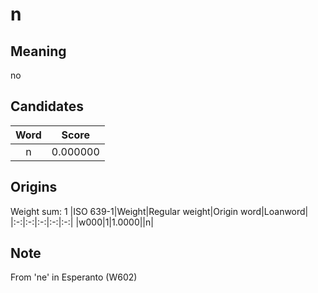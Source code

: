 # n

## Meaning

no

## Candidates

|Word|Score|
|:-:|:-:|
|n|0.000000|

## Origins

Weight sum: 1
|ISO 639-1|Weight|Regular weight|Origin word|Loanword|
|:-:|:-:|:-:|:-:|:-:|
|w000|1|1.0000||n|

## Note

From 'ne' in Esperanto (W602)

